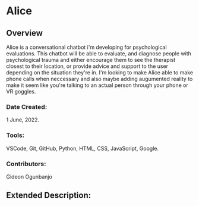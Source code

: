 # Alice

## Overview
Alice is a conversational chatbot i'm developing for psychological evaluations. This chatbot will be able to evaluate, and diagnose people with psychological trauma and either encourage them to see the therapist closest to their location, or provide advice and support to the user depending on the situation they're in. I'm looking to make Alice able to make phone calls when neccessary and also maybe adding augumented reality to make it seem like you're talking to an actual person through your phone or VR goggles.

### Date Created:
1 June, 2022.

### Tools:
VSCode, Git, GitHub, Python, HTML, CSS, JavaScript, Google.

### Contributors:
Gideon Ogunbanjo

## Extended Description:

